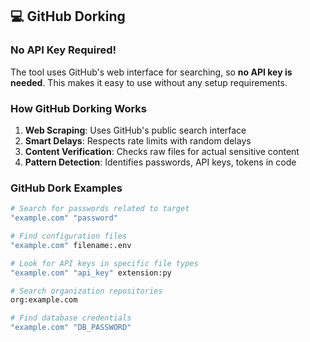 ## 💻 GitHub Dorking

### No API Key Required!
The tool uses GitHub's web interface for searching, so **no API key is needed**. This makes it easy to use without any setup requirements.

### How GitHub Dorking Works
1. **Web Scraping**: Uses GitHub's public search interface
2. **Smart Delays**: Respects rate limits with random delays
3. **Content Verification**: Checks raw files for actual sensitive content
4. **Pattern Detection**: Identifies passwords, API keys, tokens in code

### GitHub Dork Examples
```bash
# Search for passwords related to target
"example.com" "password"

# Find configuration files
"example.com" filename:.env

# Look for API keys in specific file types
"example.com" "api_key" extension:py

# Search organization repositories
org:example.com

# Find database credentials
"example.com" "DB_PASSWORD"
